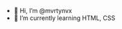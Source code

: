- 👋 Hi, I’m @mvrtynvx
- 🌱 I’m currently learning HTML, CSS 

<!---
mvrtynvx/mvrtynvx is a ✨ special ✨ repository because its `README.md` (this file) appears on your GitHub profile.
You can click the Preview link to take a look at your changes.
--->
